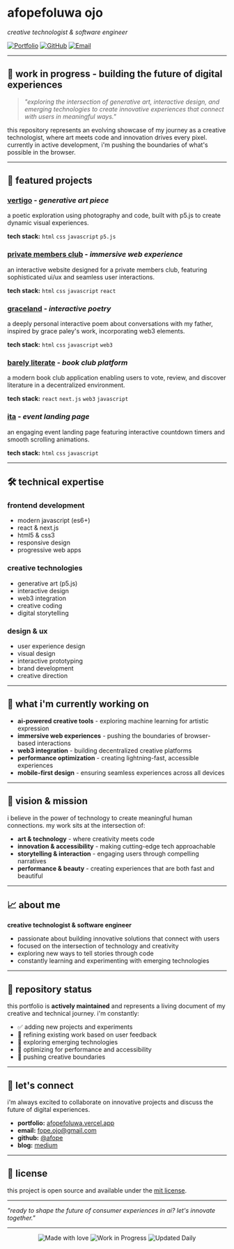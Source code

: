 # afopefoluwa ojo

_creative technologist & software engineer_

[![Portfolio](https://img.shields.io/badge/Portfolio-Live-brightgreen)](https://afopefoluwa.vercel.app)
[![GitHub](https://img.shields.io/badge/GitHub-afope-blue)](https://github.com/afope)
[![Email](https://img.shields.io/badge/Email-Contact-pink)](mailto:fope.ojo@gmail.com)

---

## 🚀 **work in progress** - building the future of digital experiences

> _"exploring the intersection of generative art, interactive design, and emerging technologies to create innovative experiences that connect with users in meaningful ways."_

this repository represents an evolving showcase of my journey as a creative technologist, where art meets code and innovation drives every pixel. currently in active development, i'm pushing the boundaries of what's possible in the browser.

---

## 🎨 featured projects

### [vertigo](https://vertigo-silk.vercel.app/) - _generative art piece_

a poetic exploration using photography and code, built with p5.js to create dynamic visual experiences.

**tech stack:** `html` `css` `javascript` `p5.js`

### [private members club](https://miliki.ng/) - _immersive web experience_

an interactive website designed for a private members club, featuring sophisticated ui/ux and seamless user interactions.

**tech stack:** `html` `css` `javascript` `react`

### [graceland](https://graceland-flax.vercel.app/) - _interactive poetry_

a deeply personal interactive poem about conversations with my father, inspired by grace paley's work, incorporating web3 elements.

**tech stack:** `html` `css` `javascript` `web3`

### [barely literate](https://barely-literate.vercel.app/) - _book club platform_

a modern book club application enabling users to vote, review, and discover literature in a decentralized environment.

**tech stack:** `react` `next.js` `web3` `javascript`

### [ita](https://ita-red.vercel.app/) - _event landing page_

an engaging event landing page featuring interactive countdown timers and smooth scrolling animations.

**tech stack:** `html` `css` `javascript`

---

## 🛠️ technical expertise

### **frontend development**

- modern javascript (es6+)
- react & next.js
- html5 & css3
- responsive design
- progressive web apps

### **creative technologies**

- generative art (p5.js)
- interactive design
- web3 integration
- creative coding
- digital storytelling

### **design & ux**

- user experience design
- visual design
- interactive prototyping
- brand development
- creative direction

---

## 🌟 what i'm currently working on

- **ai-powered creative tools** - exploring machine learning for artistic expression
- **immersive web experiences** - pushing the boundaries of browser-based interactions
- **web3 integration** - building decentralized creative platforms
- **performance optimization** - creating lightning-fast, accessible experiences
- **mobile-first design** - ensuring seamless experiences across all devices

---

## 🎯 vision & mission

i believe in the power of technology to create meaningful human connections. my work sits at the intersection of:

- **art & technology** - where creativity meets code
- **innovation & accessibility** - making cutting-edge tech approachable
- **storytelling & interaction** - engaging users through compelling narratives
- **performance & beauty** - creating experiences that are both fast and beautiful

---

## 📈 about me

**creative technologist & software engineer**

- passionate about building innovative solutions that connect with users
- focused on the intersection of technology and creativity
- exploring new ways to tell stories through code
- constantly learning and experimenting with emerging technologies

---

## 🚧 repository status

this portfolio is **actively maintained** and represents a living document of my creative and technical journey. i'm constantly:

- ✅ adding new projects and experiments
- 🔄 refining existing work based on user feedback
- 🚀 exploring emerging technologies
- 📱 optimizing for performance and accessibility
- 🎨 pushing creative boundaries

---

## 🤝 let's connect

i'm always excited to collaborate on innovative projects and discuss the future of digital experiences.

- **portfolio:** [afopefoluwa.vercel.app](https://afopefoluwa.vercel.app)
- **email:** [fope.ojo@gmail.com](mailto:fope.ojo@gmail.com)
- **github:** [@afope](https://github.com/afope)
- **blog:** [medium](https://medium.com/@Fope_)

---

## 📄 license

this project is open source and available under the [mit license](license).

---

_"ready to shape the future of consumer experiences in ai? let's innovate together."_

---

<div align="center">
  <img src="https://img.shields.io/badge/Made%20with-❤️-pink" alt="Made with love">
  <img src="https://img.shields.io/badge/Status-Work%20in%20Progress-orange" alt="Work in Progress">
  <img src="https://img.shields.io/badge/Updated-Daily-brightgreen" alt="Updated Daily">
</div>
